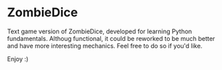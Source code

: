 # ZombieDice
 Text game version of ZombieDice, developed for learning Python fundamentals.
 Althoug functional, it could be reworked to be much better and have more interesting mechanics. 
 Feel free to do so if you'd like.

 Enjoy :)
